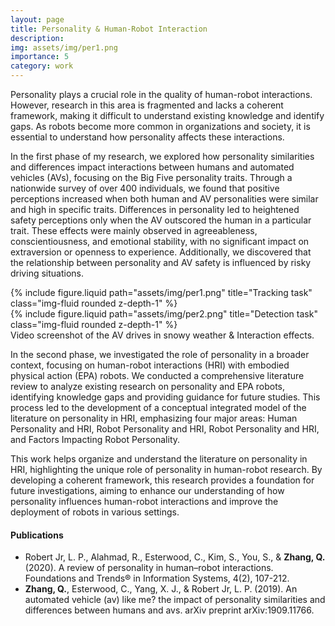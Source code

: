 ```yaml
---
layout: page
title: Personality & Human-Robot Interaction
description: 
img: assets/img/per1.png
importance: 5
category: work
---
```


Personality plays a crucial role in the quality of human-robot interactions. However, research in this area is fragmented and lacks a coherent framework, making it difficult to understand existing knowledge and identify gaps. As robots become more common in organizations and society, it is essential to understand how personality affects these interactions.

In the first phase of my research, we explored how personality similarities and differences impact interactions between humans and automated vehicles (AVs), focusing on the Big Five personality traits. Through a nationwide survey of over 400 individuals, we found that positive perceptions increased when both human and AV personalities were similar and high in specific traits. Differences in personality led to heightened safety perceptions only when the AV outscored the human in a particular trait. These effects were mainly observed in agreeableness, conscientiousness, and emotional stability, with no significant impact on extraversion or openness to experience. Additionally, we discovered that the relationship between personality and AV safety is influenced by risky driving situations.

<div class="row justify-content-sm-center">
    <div class="col-sm-6 mt-3 mt-md-0">
        {% include figure.liquid path="assets/img/per1.png" title="Tracking task" class="img-fluid rounded z-depth-1" %}
    </div>
    <div class="col-sm-6 mt-5 mt-md-0">
        {% include figure.liquid path="assets/img/per2.png" title="Detection task" class="img-fluid rounded z-depth-1" %}
    </div>
</div>
<div class="caption">
    Video screenshot of the AV drives in snowy weather & Interaction effects.
</div>

In the second phase, we investigated the role of personality in a broader context, focusing on human-robot interactions (HRI) with embodied physical action (EPA) robots. We conducted a comprehensive literature review to analyze existing research on personality and EPA robots, identifying knowledge gaps and providing guidance for future studies. This process led to the development of a conceptual integrated model of the literature on personality in HRI, emphasizing four major areas: Human Personality and HRI, Robot Personality and HRI, Robot Personality and HRI, and Factors Impacting Robot Personality.

This work helps organize and understand the literature on personality in HRI, highlighting the unique role of personality in human-robot research. By developing a coherent framework, this research provides a foundation for future investigations, aiming to enhance our understanding of how personality influences human-robot interactions and improve the deployment of robots in various settings.

#### Publications
- Robert Jr, L. P., Alahmad, R., Esterwood, C., Kim, S., You, S., & **Zhang, Q.** (2020). A review of personality in human–robot interactions. Foundations and Trends® in Information Systems, 4(2), 107-212.
- **Zhang, Q.**, Esterwood, C., Yang, X. J., & Robert Jr, L. P. (2019). An automated vehicle (av) like me? the impact of personality similarities and differences between humans and avs. arXiv preprint arXiv:1909.11766.

